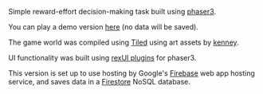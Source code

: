 Simple reward-effort decision-making task built using [phaser3](https://phaser.io/phaser3).

You can play a demo version [here](https://run.pavlovia.org/agnes.norbury/reward-effort-game-demo-2afc/) (no data will be saved).

The game world was compiled using [Tiled](https://www.mapeditor.org/) using art assets by [kenney](https://kenney.nl/).

UI functionality was built using [rexUI plugins](https://rexrainbow.github.io/phaser3-rex-notes/docs/site/ui-overview/) for phaser3.

This version is set up to use hosting by Google's [Firebase](https://firebase.google.com/) web app hosting service, and saves data in a [Firestore](https://firebase.google.com/products/firestore) NoSQL database. 

